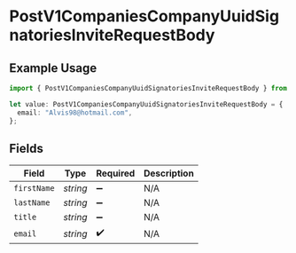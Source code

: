 # PostV1CompaniesCompanyUuidSignatoriesInviteRequestBody

## Example Usage

```typescript
import { PostV1CompaniesCompanyUuidSignatoriesInviteRequestBody } from "@gusto/embedded-api/models/operations/postv1companiescompanyuuidsignatoriesinvite.js";

let value: PostV1CompaniesCompanyUuidSignatoriesInviteRequestBody = {
  email: "Alvis98@hotmail.com",
};
```

## Fields

| Field              | Type               | Required           | Description        |
| ------------------ | ------------------ | ------------------ | ------------------ |
| `firstName`        | *string*           | :heavy_minus_sign: | N/A                |
| `lastName`         | *string*           | :heavy_minus_sign: | N/A                |
| `title`            | *string*           | :heavy_minus_sign: | N/A                |
| `email`            | *string*           | :heavy_check_mark: | N/A                |